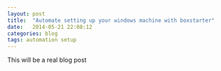 ```yaml
---
layout: post
title:  "Automate setting up your windows machine with boxstarter"
date:   2014-05-21 22:08:12
categories: blog
tags: automation setup
---
```


This will be a real blog post